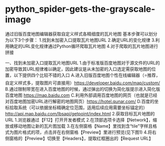 # python_spider-gets-the-grayscale-image
通过旧版百度地图编辑器获取自定义样式各精细度的瓦片地图
基本步骤可以划分为以下3个步骤：
1.找到未加密入口提取瓦片地图URL
2.确定URL的变化规律
3.利用确定的URL变化规律通过Python循环爬取瓦片地图
4.对于爬取的瓦片地图进行拼接

一、找到未加密入口提取瓦片地图URL
  1.由于标准版百度地图对于源文件的URL的加密导致其URL规律难以确定，因此建议是从未加密的入口选定需获取地图的位置，以下提供四个比较不错的入口
    A.进入旧版百度地图个性在线编辑器（⭐推荐，自定义样式多，提取图片可直接用）https://developer.baidu.com/map/custom/
    B.通过限制带宽在进入百度地图的时候，通过弹出的切换为简化版提示进入简化版百度地图 https://map.baidu.com
    C.利用外部调用百度地图的网页（也就是已经对百度地图加密URL进行解密的地图网页）https://hotel.qunar.com/
    D.百度的坐标拾取系统（可以依据坐标精确定位范围，适用后续应用需要坐标锚定的）http://api.map.baidu.com/lbsapi/getpoint/index.html
  2.获取目标瓦片地图的URL
    1.浏览器通过【F12】打开开发者模式
    2.在顶部选项卡选择【Network】，缩放或移动地图让新的瓦片图加载
    3.在左侧窗格【Name】里找到含“tile”字样且格式为图片格式的项，点击并在右侧窗格【Preview】里进行预览(见下图1)
    4.将右侧窗格的【Preview】切换至【Headers】，提取红框圈出的【Request URL】
    

